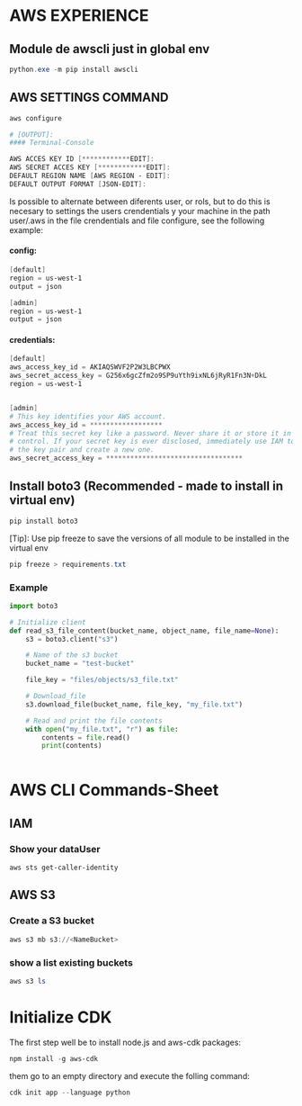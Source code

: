 # AWS EXPERIENCE

## Module de awscli just in global env
```powershell
python.exe -m pip install awscli
```

## AWS SETTINGS COMMAND
```powershell
aws configure

# [OUTPUT]: 
#### Terminal-Console

AWS ACCES KEY ID [************EDIT]:
AWS SECRET ACCES KEY [************EDIT]:
DEFAULT REGION NAME [AWS REGION - EDIT]:
DEFAULT OUTPUT FORMAT [JSON-EDIT]:
```

Is possible to alternate between diferents user, or rols, but to do this is necesary to settings the users crendentials y your machine in the path user/.aws in the file crendentials and file configure, see the following example:

#### config:
```powershell
[default]
region = us-west-1
output = json

[admin]
region = us-west-1
output = json
```


#### credentials:
```powershell
[default]
aws_access_key_id = AKIAQSWVF2P2W3LBCPWX
aws_secret_access_key = G256x6gcZfm2o9SP9uYth9ixNL6jRyR1Fn3N+DkL
region = us-west-1


[admin]
# This key identifies your AWS account.
aws_access_key_id = ******************
# Treat this secret key like a password. Never share it or store it in source
# control. If your secret key is ever disclosed, immediately use IAM to delete
# the key pair and create a new one.
aws_secret_access_key = **********************************
```

## Install boto3 (Recommended - made to install in virtual env)

```powershell
pip install boto3
```

[Tip]: Use pip freeze to save the versions of all module to be installed in the virtual env

```powershell
pip freeze > requirements.txt
```
### Example

```py
import boto3

# Initialize client
def read_s3_file_content(bucket_name, object_name, file_name=None):
    s3 = boto3.client("s3")

    # Name of the s3 bucket
    bucket_name = "test-bucket"

    file_key = "files/objects/s3_file.txt"

    # Download_file
    s3.download_file(bucket_name, file_key, "my_file.txt")

    # Read and print the file contents
    with open("my_file.txt", "r") as file:
        contents = file.read()
        print(contents)
 
```


# AWS CLI Commands-Sheet 

## IAM
### Show your dataUser
```
aws sts get-caller-identity
```

## AWS S3
### Create a S3 bucket
```powershell
aws s3 mb s3://<NameBucket>
```
### show a list existing buckets
```powershell
aws s3 ls
```

# Initialize CDK
The first step well be to install node.js and aws-cdk packages:

```powershell
npm install -g aws-cdk
```

them go to an empty directory and  execute the folling command:

```powershell
cdk init app --language python
```